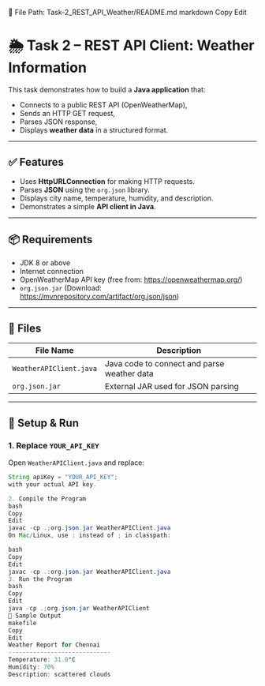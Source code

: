 📁 File Path: Task-2_REST_API_Weather/README.md
markdown
Copy
Edit
# 🌦️ Task 2 – REST API Client: Weather Information

This task demonstrates how to build a **Java application** that:
- Connects to a public REST API (OpenWeatherMap),
- Sends an HTTP GET request,
- Parses JSON response,
- Displays **weather data** in a structured format.

---

## ✅ Features

- Uses **HttpURLConnection** for making HTTP requests.
- Parses **JSON** using the `org.json` library.
- Displays city name, temperature, humidity, and description.
- Demonstrates a simple **API client in Java**.

---

## 📦 Requirements

- JDK 8 or above
- Internet connection
- OpenWeatherMap API key (free from: https://openweathermap.org/)
- `org.json.jar` (Download: https://mvnrepository.com/artifact/org.json/json)

---

## 📄 Files

| File Name             | Description                             |
|-----------------------|-----------------------------------------|
| `WeatherAPIClient.java` | Java code to connect and parse weather data |
| `org.json.jar`        | External JAR used for JSON parsing       |

---

## 🔧 Setup & Run

### 1. Replace `YOUR_API_KEY`

Open `WeatherAPIClient.java` and replace:
```java
String apiKey = "YOUR_API_KEY";
with your actual API key.

2. Compile the Program
bash
Copy
Edit
javac -cp .;org.json.jar WeatherAPIClient.java
On Mac/Linux, use : instead of ; in classpath:

bash
Copy
Edit
javac -cp .:org.json.jar WeatherAPIClient.java
3. Run the Program
bash
Copy
Edit
java -cp .;org.json.jar WeatherAPIClient
📝 Sample Output
makefile
Copy
Edit
Weather Report for Chennai
-----------------------------
Temperature: 31.0°C
Humidity: 70%
Description: scattered clouds
